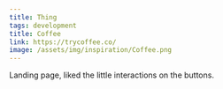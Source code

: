 ```yaml
---
title: Thing
tags: development
title: Coffee
link: https://trycoffee.co/
image: /assets/img/inspiration/Coffee.png
---
```

Landing page, liked the little interactions on the buttons.